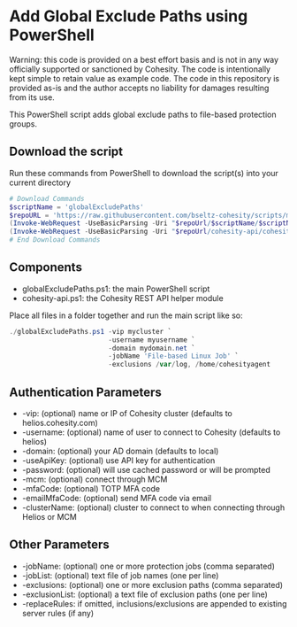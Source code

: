 # Add Global Exclude Paths using PowerShell

Warning: this code is provided on a best effort basis and is not in any way officially supported or sanctioned by Cohesity. The code is intentionally kept simple to retain value as example code. The code in this repository is provided as-is and the author accepts no liability for damages resulting from its use.

This PowerShell script adds global exclude paths to file-based protection groups.

## Download the script

Run these commands from PowerShell to download the script(s) into your current directory

```powershell
# Download Commands
$scriptName = 'globalExcludePaths'
$repoURL = 'https://raw.githubusercontent.com/bseltz-cohesity/scripts/master/powershell'
(Invoke-WebRequest -UseBasicParsing -Uri "$repoUrl/$scriptName/$scriptName.ps1").content | Out-File "$scriptName.ps1"; (Get-Content "$scriptName.ps1") | Set-Content "$scriptName.ps1"
(Invoke-WebRequest -UseBasicParsing -Uri "$repoUrl/cohesity-api/cohesity-api.ps1").content | Out-File cohesity-api.ps1; (Get-Content cohesity-api.ps1) | Set-Content cohesity-api.ps1
# End Download Commands
```

## Components

* globalExcludePaths.ps1: the main PowerShell script
* cohesity-api.ps1: the Cohesity REST API helper module

Place all files in a folder together and run the main script like so:

```powershell
./globalExcludePaths.ps1 -vip mycluster `
                         -username myusername `
                         -domain mydomain.net `
                         -jobName 'File-based Linux Job' `
                         -exclusions /var/log, /home/cohesityagent
```

## Authentication Parameters

* -vip: (optional) name or IP of Cohesity cluster (defaults to helios.cohesity.com)
* -username: (optional) name of user to connect to Cohesity (defaults to helios)
* -domain: (optional) your AD domain (defaults to local)
* -useApiKey: (optional) use API key for authentication
* -password: (optional) will use cached password or will be prompted
* -mcm: (optional) connect through MCM
* -mfaCode: (optional) TOTP MFA code
* -emailMfaCode: (optional) send MFA code via email
* -clusterName: (optional) cluster to connect to when connecting through Helios or MCM

## Other Parameters

* -jobName: (optional) one or more protection jobs (comma separated)
* -jobList: (optional) text file of job names (one per line)
* -exclusions: (optional) one or more exclusion paths (comma separated)
* -exclusionList: (optional) a text file of exclusion paths (one per line)
* -replaceRules: if omitted, inclusions/exclusions are appended to existing server rules (if any)
